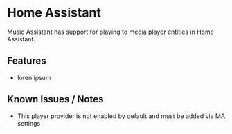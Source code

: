 # Home Assistant

Music Assistant has support for playing to media player entities in Home Assistant.

## Features

- loren ipsum

## Known Issues / Notes

- This player provider is not enabled by default and must be added via MA settings
